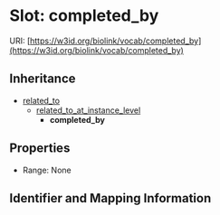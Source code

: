 # Slot: completed_by

URI: [https://w3id.org/biolink/vocab/completed_by](https://w3id.org/biolink/vocab/completed_by)




## Inheritance

* [related_to](related_to.md)
    * [related_to_at_instance_level](related_to_at_instance_level.md)
        * **completed_by**



## Properties

 * Range: None



## Identifier and Mapping Information





